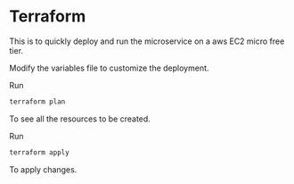 # Terraform

This is to quickly deploy and run the microservice on a aws EC2 micro free tier.

Modify the variables file to customize the deployment.

Run
```bash 
terraform plan 
```
To see all the resources to be created.

Run
```bash 
terraform apply 
```
To apply changes.